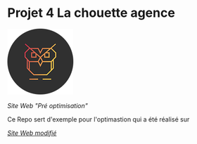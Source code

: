 # Projet 4 La chouette agence

![Image text](https://github.com/John-Gate/jeanchristianbarriere_4_09112020/blob/main/img/logo.png)

_Site Web "Pré optimisation"_


Ce Repo sert d'exemple pour l'optimastion qui a été réalisé  sur

*[Site Web modifié](https://john-gate.github.io/jeanchristianbarriere_3_26102020/)*
